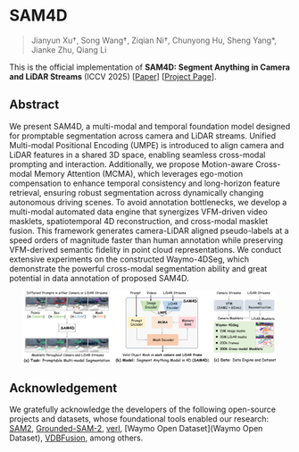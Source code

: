 # SAM4D
> Jianyun Xu†, Song Wang†, Ziqian Ni†, Chunyong Hu, Sheng Yang*, Jianke Zhu, Qiang Li

This is the official implementation of **SAM4D: Segment Anything in Camera and LiDAR Streams** (ICCV 2025)  [[Paper](https://arxiv.org/abs/2506.xxxxx)] [[Project Page](https://sam4d-project.github.io/)].

## Abstract
We present SAM4D, a multi-modal and temporal foundation model designed for promptable segmentation across camera and LiDAR streams. Unified Multi-modal Positional Encoding (UMPE) is introduced to align camera and LiDAR features in a shared 3D space, enabling seamless cross-modal prompting and interaction. Additionally, we propose Motion-aware Cross-modal Memory Attention (MCMA), which leverages ego-motion compensation to enhance temporal consistency and long-horizon feature retrieval, ensuring robust segmentation across dynamically changing autonomous driving scenes. To avoid annotation bottlenecks, we develop a multi-modal automated data engine that synergizes VFM-driven video masklets, spatiotemporal 4D reconstruction, and cross-modal masklet fusion. This framework generates camera-LiDAR aligned pseudo-labels at a speed orders of magnitude faster than human annotation while preserving VFM-derived semantic fidelity in point cloud representations. We conduct extensive experiments on the constructed Waymo-4DSeg, which demonstrate the powerful cross-modal segmentation ability and great potential in data annotation of proposed SAM4D.

<p align="center"> <a><img src="figs/teaser.png" width="90%"></a> </p>

## Acknowledgement

We gratefully acknowledge the developers of the following open-source projects and datasets, whose foundational tools enabled our research: [SAM2](https://github.com/facebookresearch/sam2), [Grounded-SAM-2](https://github.com/IDEA-Research/Grounded-SAM-2), [verl](https://github.com/volcengine/verl), [Waymo Open Dataset](Waymo Open Dataset), [VDBFusion](https://github.com/PRBonn/vdbfusion), among others.
